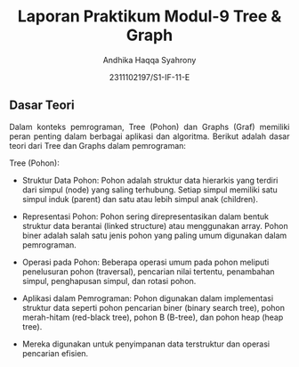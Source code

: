 # <h1 align="center">Laporan Praktikum Modul-9 Tree & Graph</h1>
<p align="center">Andhika Haqqa Syahrony</p>
<p align="center">2311102197/S1-IF-11-E</p>

## Dasar Teori
<p align="justify"> 
Dalam konteks pemrograman, Tree (Pohon) dan Graphs (Graf) memiliki peran penting dalam berbagai aplikasi dan algoritma. Berikut adalah dasar teori dari Tree dan Graphs dalam pemrograman:
  
  Tree (Pohon):
  
  - Struktur Data Pohon: Pohon adalah struktur data hierarkis yang terdiri dari simpul (node) yang saling terhubung. Setiap simpul memiliki satu simpul induk (parent) dan satu atau lebih simpul anak (children).
  
  - Representasi Pohon: Pohon sering direpresentasikan dalam bentuk struktur data berantai (linked structure) atau menggunakan array. Pohon biner adalah salah satu jenis pohon yang paling umum digunakan dalam pemrograman.
  
  - Operasi pada Pohon: Beberapa operasi umum pada pohon meliputi penelusuran pohon (traversal), pencarian nilai tertentu, penambahan simpul, penghapusan simpul, dan rotasi pohon.
  
  - Aplikasi dalam Pemrograman: Pohon digunakan dalam implementasi struktur data seperti pohon pencarian biner (binary search tree), pohon merah-hitam (red-black tree), pohon B (B-tree), dan pohon heap (heap tree). 
  
  - Mereka digunakan untuk penyimpanan data terstruktur dan operasi pencarian efisien.
</p>
